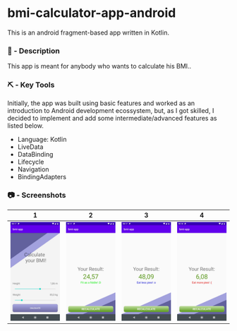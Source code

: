 # bmi-calculator-app-android
This is an android fragment-based app written in Kotlin. <br/>

### 📝 - Description

This app is meant for anybody who wants to calculate his BMI.. <br/>

### ⛏️ - Key Tools
Initially, the app was built using basic features and worked as an introduction to Android development ecossystem, but, as I got skilled, I decided to implement and add some intermediate/advanced features as listed below.
- Language: Kotlin
- LiveData
- DataBinding
- Lifecycle
- Navigation
- BindingAdapters

### :camera: - Screenshots
1 | 2 | 3 | 4
:-------------------------:|:-------------------------:|:-------------------------:|:-------------------------:
<img src="/screenshots/screenshot1.jpeg" width="200">  |  <img src="/screenshots/screenshot2.jpeg" width="200"> | <img src="/screenshots/screenshot3.jpeg" width="200"> | <img src="/screenshots/screenshot4.jpeg" width="200">
